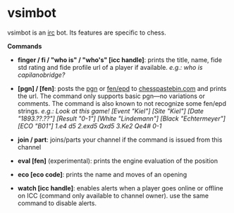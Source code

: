 vsimbot
=======

vsimbot is an [irc](http://en.wikipedia.org/wiki/Internet_Relay_Chat) bot.
Its features are specific to chess.

**Commands**

- **finger / fi / "who is" / "who's" [icc handle]**: prints the title, name, fide std rating and fide profile url of a player if available. *e.g.: who is capilanobridge?*

- **[pgn] / [fen]**: posts the [pgn](http://en.wikipedia.org/wiki/Portable_Game_Notation) or [fen/epd](http://en.wikipedia.org/wiki/Forsyth%E2%80%93Edwards_Notation) to [chesspastebin.com](http://chesspastebin.com/) and prints the url. The command only supports basic pgn—no variations or comments. The command is also known to not recognize some fen/epd strings. *e.g.: Look at this game! [Event "Kiel"] [Site "Kiel"] [Date "1893.??.??"] [Result "0-1"] [White "Lindemann"] [Black "Echtermeyer"] [ECO "B01"] 1.e4 d5 2.exd5 Qxd5 3.Ke2 Qe4# 0-1*

- **join / part**: joins/parts your channel if the command is issued from this channel

- **eval [fen]** (experimental): prints the engine evaluation of the position

- **eco [eco code]**: prints the name and moves of an opening

- **watch [icc handle]**: enables alerts when a player goes online or offline on ICC (command only available to channel owner). use the same command to disable alerts.